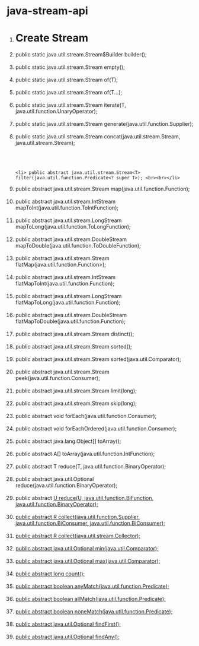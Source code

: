 # java-stream-api
<ol>
	<li><h1>Create Stream</h1></li>
	<li> public static <T> java.util.stream.Stream$Builder<T> builder(); <br><br></li>
  <li> public static <T> java.util.stream.Stream<T> empty(); <br><br></li>
  <li> public static <T> java.util.stream.Stream<T> of(T); <br><br></li>
  <li> public static <T> java.util.stream.Stream<T> of(T...); <br><br></li>
  <li> public static <T> java.util.stream.Stream<T> iterate(T, java.util.function.UnaryOperator<T>); <br><br></li>
  <li> public static <T> java.util.stream.Stream<T> generate(java.util.function.Supplier<T>); <br><br></li>
  <li> public static <T> java.util.stream.Stream<T> concat(java.util.stream.Stream<? extends T>, java.util.stream.Stream<? extends T>); <br><br><br><br></li>
  
	<li> public abstract java.util.stream.Stream<T> filter(java.util.function.Predicate<? super T>); <br><br></li>
  <li> public abstract <R> java.util.stream.Stream<R> map(java.util.function.Function<? super T, ? extends R>); <br><br></li>
  <li> public abstract java.util.stream.IntStream mapToInt(java.util.function.ToIntFunction<? super T>); <br><br></li>
  <li> public abstract java.util.stream.LongStream mapToLong(java.util.function.ToLongFunction<? super T>); <br><br></li>
  <li> public abstract java.util.stream.DoubleStream mapToDouble(java.util.function.ToDoubleFunction<? super T>); <br><br></li>
  <li> public abstract <R> java.util.stream.Stream<R> flatMap(java.util.function.Function<? super T, ? extends java.util.stream.Stream<? extends R>>); <br><br></li>
  <li> public abstract java.util.stream.IntStream flatMapToInt(java.util.function.Function<? super T, ? extends java.util.stream.IntStream>); <br><br></li>
  <li> public abstract java.util.stream.LongStream flatMapToLong(java.util.function.Function<? super T, ? extends java.util.stream.LongStream>); <br><br></li>
  <li> public abstract java.util.stream.DoubleStream flatMapToDouble(java.util.function.Function<? super T, ? extends java.util.stream.DoubleStream>); <br><br></li>
  <li> public abstract java.util.stream.Stream<T> distinct(); <br><br></li>
  <li> public abstract java.util.stream.Stream<T> sorted(); <br><br></li>
  <li> public abstract java.util.stream.Stream<T> sorted(java.util.Comparator<? super T>); <br><br></li>
  <li> public abstract java.util.stream.Stream<T> peek(java.util.function.Consumer<? super T>); <br><br></li>
  <li> public abstract java.util.stream.Stream<T> limit(long); <br><br></li>
  <li> public abstract java.util.stream.Stream<T> skip(long); <br><br></li>
  <li> public abstract void forEach(java.util.function.Consumer<? super T>); <br><br></li>
  <li> public abstract void forEachOrdered(java.util.function.Consumer<? super T>); <br><br></li>
  <li> public abstract java.lang.Object[] toArray(); <br><br></li>
  <li> public abstract <A> A[] toArray(java.util.function.IntFunction<A[]>); <br><br></li>
  <li> public abstract T reduce(T, java.util.function.BinaryOperator<T>); <br><br></li>
  <li> public abstract java.util.Optional<T> reduce(java.util.function.BinaryOperator<T>); <br><br></li>
  <li> public abstract <U> U reduce(U, java.util.function.BiFunction<U, ? super T, U>, java.util.function.BinaryOperator<U>); <br><br></li>
  <li> public abstract <R> R collect(java.util.function.Supplier<R>, java.util.function.BiConsumer<R, ? super T>, java.util.function.BiConsumer<R, R>); <br><br></li>
  <li> public abstract <R, A> R collect(java.util.stream.Collector<? super T, A, R>); <br><br></li>
  <li> public abstract java.util.Optional<T> min(java.util.Comparator<? super T>); <br><br></li>
  <li> public abstract java.util.Optional<T> max(java.util.Comparator<? super T>); <br><br></li>
  <li> public abstract long count(); <br><br></li>
  <li> public abstract boolean anyMatch(java.util.function.Predicate<? super T>); <br><br></li>
  <li> public abstract boolean allMatch(java.util.function.Predicate<? super T>); <br><br></li>
  <li> public abstract boolean noneMatch(java.util.function.Predicate<? super T>); <br><br></li>
  <li> public abstract java.util.Optional<T> findFirst(); <br><br></li>
  <li> public abstract java.util.Optional<T> findAny(); <br><br></li>
</ol>
